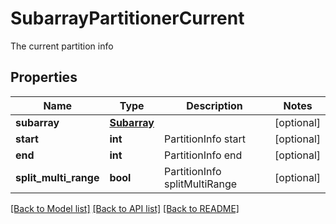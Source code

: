 # SubarrayPartitionerCurrent

The current partition info

## Properties

| Name                  | Type                        | Description                   | Notes      |
| --------------------- | --------------------------- | ----------------------------- | ---------- |
| **subarray**          | [**Subarray**](Subarray.md) |                               | [optional] |
| **start**             | **int**                     | PartitionInfo start           | [optional] |
| **end**               | **int**                     | PartitionInfo end             | [optional] |
| **split_multi_range** | **bool**                    | PartitionInfo splitMultiRange | [optional] |

[[Back to Model list]](../README.md#documentation-for-models) [[Back to API list]](../README.md#documentation-for-api-endpoints) [[Back to README]](../README.md)
